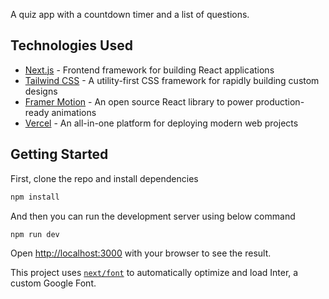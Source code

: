 A quiz app with a countdown timer and a list of questions.

## Technologies Used

- [Next.js](https://nextjs.org/) - Frontend framework for building React applications
- [Tailwind CSS](https://tailwindcss.com/) - A utility-first CSS framework for rapidly building custom designs
- [Framer Motion](https://www.framer.com/motion/) - An open source React library to power production-ready animations
- [Vercel](https://vercel.com/) - An all-in-one platform for deploying modern web projects

## Getting Started

First, clone the repo and install dependencies

```bash
npm install
```

And then you can run the development server using below command

```bash
npm run dev
```

Open [http://localhost:3000](http://localhost:3000) with your browser to see the result.

This project uses [`next/font`](https://nextjs.org/docs/basic-features/font-optimization) to automatically optimize and load Inter, a custom Google Font.
